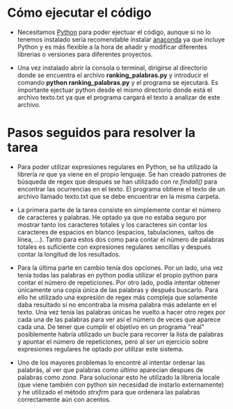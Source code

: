 # Cómo ejecutar el código

-   Necesitamos [Python](https://www.python.org/) para poder ejectuar el código, aunque si no lo tenemos instalado sería recomendable instalar [anaconda](https://www.anaconda.com/products/individual) ya que incluye Python y es más flexible a la hora de añadir y modificar diferentes librerias o versiones para diferentes proyectos.

-   Una vez instalado abrir la consola o terminal, dirigirse al directorio donde se encuentra el archivo **ranking_palabras.py** y introducir el comando **python ranking_palabras.py** y el programa se ejecutará. Es importante ejectuar python desde el mismo directorio donde está el archivo texto.txt ya que el programa cargará el texto a analizar de este archivo.

# Pasos seguidos para resolver la tarea

-   Para poder utilizar expresiones regulares en Python, se ha utilizado la librería _re_ que ya viene en el propio lenguaje. Se han creado patrones de búsqueda de regex que después se han utilizado con _re.findall()_ para encontrar las ocurrencias en el texto. El programa obtiene el texto de un archivo llamado texto.txt que se debe encuentrar en la misma carpeta.

-   La primera parte de la tarea consiste en simplemente contar el número de caracteres y palabras. He optado ya que no estaba seguro por mostrar tanto los caracteres totales y los caracteres sin contar los caracteres de espacios en blanco (espacios, tabulaciones, saltos de línea, ...). Tanto para estos dos como para contar el número de palabras totales es suficiente con expresiones regulares sencillas y después contar la longitud de los resultados.

-   Para la última parte en cambio tenía dos opciones. Por un lado, una vez tenía todas las palabras en python podia utilizar el propio python para contar el número de repeticiones. Por otro lado, podía intentar obtener únicamente una copia única de las palabras y después buscarlo. Para ello he utilizado una expresión de regex más compleja que solamente daba resultado si no encontraba la misma palabra más adelante en el texto. Una vez tenía las palabras únicas he vuelto a hacer otro regex por cada una de las palabras para ver así el número de veces que aparece cada una. De tener que cumplir el objetivo en un programa "real" posiblemente habría utilizado un bucle para recorrer la lista de palabras y apuntar el número de repeticiones, pero al ser un ejercicio sobre expresiones regulares he optado por utilizar este sistema.

-   Uno de los mayores problemas lo encontré al intentar ordenar las palabrás, al ver que palabras como _último_ aparecian despues de palabras como _zona_. Para solucionar esto he utilizado la libreria locale (que viene también con python sin necesidad de instarlo externamente) y he utilizado el método _strxfrm_ para que ordenara las palabras correctamente aún con acentos.

